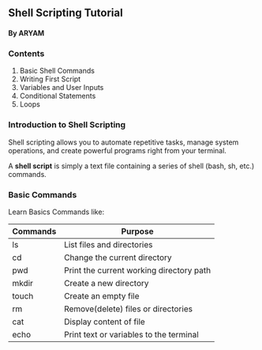 ## Shell Scripting Tutorial
#### By ARYAM

### **Contents**

1. Basic Shell Commands
2.  Writing First Script
3. Variables and User Inputs
4. Conditional Statements
5. Loops

### **Introduction to Shell Scripting**

Shell scripting allows you to automate repetitive tasks, manage system operations, and create powerful programs right from your terminal.

A **shell script** is simply a text file containing a series of shell (bash, sh, etc.) commands.

### **Basic Commands**

Learn Basics Commands like:

| Commands  | Purpose |
| --------- | ------- |
|   ls      | List files and directories |
|   cd      | Change the current directory |
|  pwd      | Print the current working directory path|
|  mkdir    | Create a new directory |
| touch     | Create an empty file |
|  rm       | Remove(delete) files or directories|
| cat       | Display content of file|
| echo      | Print text or variables to the terminal|













